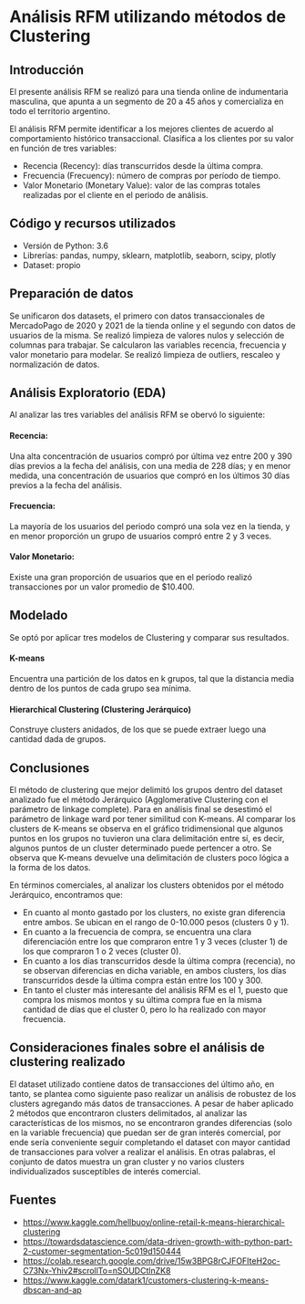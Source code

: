 # Análisis RFM utilizando métodos de Clustering

## Introducción

El presente análisis RFM se realizó para una tienda online de indumentaria masculina, que apunta a un segmento de 20 a 45 años y comercializa en todo el territorio argentino.

El análisis RFM permite identificar a los mejores clientes de acuerdo al comportamiento histórico transaccional. Clasifica a los clientes por su valor en función de tres variables:

* Recencia (Recency): días transcurridos desde la última compra.
* Frecuencia (Frecuency): número de compras por período de tiempo.
* Valor Monetario (Monetary Value): valor de las compras totales realizadas por el cliente en el periodo de análisis.

## Código y recursos utilizados
* Versión de Python: 3.6
* Librerías: pandas, numpy, sklearn, matplotlib, seaborn, scipy, plotly
* Dataset: propio

## Preparación de datos
Se unificaron dos datasets, el primero con datos transaccionales de MercadoPago de 2020 y 2021 de la tienda online y el segundo con datos de usuarios de la misma. Se realizó limpieza de valores nulos y selección de columnas para trabajar.
Se calcularon las variables recencia, frecuencia y valor monetario para modelar.
Se realizó limpieza de outliers, rescaleo y normalización de datos.

## Análisis Exploratorio (EDA)
Al analizar las tres variables del análisis RFM se obervó lo siguiente:

#### Recencia:
Una alta concentración de usuarios compró por última vez entre 200 y 390 días previos a la fecha del análisis, con una media de 228 días; y en menor medida, una concentración de usuarios que compró en los últimos 30 días previos a la fecha del análisis.

#### Frecuencia:
La mayoría de los usuarios del periodo compró una sola vez en la tienda, y en menor proporción un grupo de usuarios compró entre 2 y 3 veces.

#### Valor Monetario:
Existe una gran proporción de usuarios que en el periodo realizó transacciones por un valor promedio de $10.400.

## Modelado
Se optó por aplicar tres modelos de Clustering y comparar sus resultados.

#### K-means
Encuentra una partición de los datos en k grupos, tal que la distancia media dentro de los puntos de cada grupo sea mínima.

#### Hierarchical Clustering (Clustering Jerárquico)
Construye clusters anidados, de los que se puede extraer luego una cantidad dada de grupos.

## Conclusiones
El método de clustering que mejor delimitó los grupos dentro del dataset analizado fue el método Jerárquico (Agglomerative Clustering con el parámetro de linkage complete). Para en análisis final se desestimó el parámetro de linkage ward por tener similitud con K-means. 
Al comparar los clusters de K-means se observa en el gráfico tridimensional que algunos puntos en los grupos no tuvieron una clara delimitación entre sí, es decir, algunos puntos de un cluster determinado puede pertencer a otro. 
Se observa que K-means devuelve una delimitación de clusters poco lógica a la forma de los datos.

En términos comerciales, al analizar los clusters obtenidos por el método Jerárquico, encontramos que:

* En cuanto al monto gastado por los clusters, no existe gran diferencia entre ambos. Se ubican en el rango de 0-10.000 pesos (clusters 0 y 1).
* En cuanto a la frecuencia de compra, se encuentra una clara diferenciación entre los que compraron entre 1 y 3 veces (cluster 1) de los que compraron 1 o 2 veces (cluster 0).
* En cuanto a los días transcurridos desde la última compra (recencia), no se observan diferencias en dicha variable, en ambos clusters, los días transcurridos desde la última compra están entre los 100 y 300.
* En tanto el cluster más interesante del análisis RFM es el 1, puesto que compra los mismos montos y su última compra fue en la misma cantidad de días que el cluster 0, pero lo ha realizado con mayor frecuencia.

## Consideraciones finales sobre el análisis de clustering realizado
El dataset utilizado contiene datos de transacciones del último año, en tanto, se plantea como siguiente paso realizar un análisis de robustez de los clusters agregando más datos de transacciones. A pesar de haber aplicado 2 métodos que encontraron clusters delimitados, al analizar las características de los mismos, no se encontraron grandes diferencias (solo en la variable frecuencia) que puedan ser de gran interés comercial, por ende sería conveniente seguir completando el dataset con mayor cantidad de transacciones para volver a realizar el análisis. En otras palabras, el conjunto de datos muestra un gran cluster y no varios clusters individualizados susceptibles de interés comercial.

## Fuentes
* https://www.kaggle.com/hellbuoy/online-retail-k-means-hierarchical-clustering
* https://towardsdatascience.com/data-driven-growth-with-python-part-2-customer-segmentation-5c019d150444
* https://colab.research.google.com/drive/15w3BPG8rCJFOFIteH2oc-C73Nx-Yhiv2#scrollTo=nSOUDCtlnZK8
* https://www.kaggle.com/datark1/customers-clustering-k-means-dbscan-and-ap
